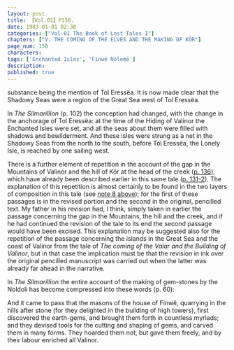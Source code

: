 ```yaml
---
layout: post
title: 【Vol.01】P150.
date: 1983-01-01 02:30
categories: ["Vol.01 The Book of Lost Tales I"]
chapters: ["V. THE COMING OF THE ELVES AND THE MAKING OF KÔR"]
page_num: 150
characters: 
tags: ['Enchanted Isles', 'Finwë Nólemë']
description: 
published: true
---
```


<p style="text-indent: 0;">
substance being the mention of Tol Eressëa. It is now made clear that the Shadowy Seas were a region of the Great Sea west of Tol Eressëa.
</p>

In <I>The Silmarillion</I> (p. 102) the conception had changed, with the change in the anchorage of Tol Eressëa: at the time of the Hiding of Valinor the Enchanted Isles were set, and all the seas about them were filled with shadows and bewilderment. And these isles were strung as a net in the Shadowy Seas from the north to the south, before Tol Eressëa, the Lonely Isle, is reached by one sailing west.

There is a further element of repetition in the account of the gap in the Mountains of Valinor and the hill of Kôr at the head of the creek ([p. 136]({{site.baseurl}}/vol01-p146)), which have already been described earlier in this same tale ([p. 131-2]({{site.baseurl}}/vol01-p131)). The explanation of this repetition is almost certainly to be found in the two layers of composition in this tale (see [note 8 above]({{site.baseurl}}/vol01-p140)); for the first of these passages is in the revised portion and the second in the original, pencilled text. My father in his revision had, I think, simply taken in earlier the passage concerning the gap in the Mountains, the hill and the creek, and if he had continued the revision of the tale to its end the second passage would have been excised. This explanation may be suggested also for the repetition of the passage concerning the islands in the Great Sea and the coast of Valinor from the tale of <I>The coming of the Valar and the Building of Valinor</I>, but in that case the implication must be that the revision in ink over the original pencilled manuscript was carried out when the latter was already far ahead in the narrative.

In <I>The Silmarillion</I> the entire account of the making of gem-stones by the Noldoli has become compressed into these words (p. 60):

And it came to pass that the masons of the house of Finwë, quarrying in the hills after stone (for they delighted in the building of high towers), first discovered the earth-gems, and brought them forth in countless myriads; and they devised tools for the cutting and shaping of gems, and carved them in many forms. They hoarded them not, but gave them freely, and by their labour enriched all Valinor.

